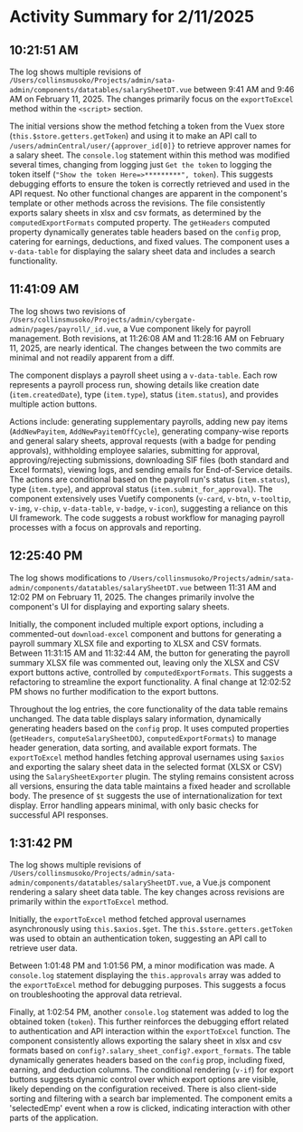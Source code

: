 # Activity Summary for 2/11/2025

## 10:21:51 AM
The log shows multiple revisions of `/Users/collinsmusoko/Projects/admin/sata-admin/components/datatables/salarySheetDT.vue` between 9:41 AM and 9:46 AM on February 11, 2025.  The changes primarily focus on the `exportToExcel` method within the `<script>` section.

The initial versions show the method fetching a token from the Vuex store (`this.$store.getters.getToken`) and using it to make an API call to `/users/adminCentral/user/{approver_id[0]}` to retrieve approver names for a salary sheet.  The  `console.log` statement within this method was modified several times, changing from logging just `Get the token` to logging the token itself (`"Show the token Here=>*********", token`). This suggests debugging efforts to ensure the token is correctly retrieved and used in the API request.  No other functional changes are apparent in the component's template or other methods across the revisions.  The file consistently exports salary sheets in xlsx and csv formats, as determined by the `computedExportFormats` computed property.  The `getHeaders` computed property dynamically generates table headers based on the `config` prop, catering for earnings, deductions, and fixed values.  The component uses a `v-data-table` for displaying the salary sheet data and includes a search functionality.


## 11:41:09 AM
The log shows two revisions of `/Users/collinsmusoko/Projects/admin/cybergate-admin/pages/payroll/_id.vue`, a Vue component likely for payroll management.  Both revisions, at 11:26:08 AM and 11:28:16 AM on February 11, 2025, are nearly identical. The changes between the two commits are minimal and not readily apparent from a diff.

The component displays a payroll sheet using a `v-data-table`.  Each row represents a payroll process run, showing details like creation date (`item.createdDate`), type (`item.type`), status (`item.status`), and provides multiple action buttons.

Actions include: generating supplementary payrolls, adding new pay items (`AddNewPayitem`, `AddNewPayitemOffCycle`), generating company-wise reports and general salary sheets, approval requests (with a badge for pending approvals), withholding employee salaries, submitting for approval, approving/rejecting submissions, downloading SIF files (both standard and Excel formats), viewing logs, and sending emails for End-of-Service details.  The actions are conditional based on the payroll run's status (`item.status`), type (`item.type`), and approval status (`item.submit_for_approval`).  The component extensively uses Vuetify components (`v-card`, `v-btn`, `v-tooltip`, `v-img`, `v-chip`, `v-data-table`, `v-badge`, `v-icon`), suggesting a reliance on this UI framework.  The code suggests a robust workflow for managing payroll processes with a focus on approvals and reporting.


## 12:25:40 PM
The log shows modifications to `/Users/collinsmusoko/Projects/admin/sata-admin/components/datatables/salarySheetDT.vue`  between 11:31 AM and 12:02 PM on February 11, 2025.  The changes primarily involve the component's UI for displaying and exporting salary sheets.

Initially, the component included multiple export options, including a commented-out `download-excel` component and buttons for generating a payroll summary XLSX file and exporting to XLSX and CSV formats.  Between 11:31:15 AM and 11:32:44 AM, the button for generating the payroll summary XLSX file was commented out, leaving only the XLSX and CSV export buttons active, controlled by `computedExportFormats`.  This suggests a refactoring to streamline the export functionality.  A final change at 12:02:52 PM shows no further modification to the export buttons.

Throughout the log entries, the core functionality of the data table remains unchanged. The data table displays salary information, dynamically generating headers based on the `config` prop. It uses computed properties (`getHeaders`, `computeSalarySheetDOJ`, `computedExportFormats`) to manage header generation, data sorting, and available export formats.  The `exportToExcel` method handles fetching approval usernames using `$axios` and exporting the salary sheet data in the selected format (XLSX or CSV) using the `SalarySheetExporter` plugin.  The styling remains consistent across all versions, ensuring the data table maintains a fixed header and scrollable body.  The presence of  `$t` suggests the use of internationalization for text display.  Error handling appears minimal, with only basic checks for successful API responses.


## 1:31:42 PM
The log shows multiple revisions of `/Users/collinsmusoko/Projects/admin/sata-admin/components/datatables/salarySheetDT.vue`, a Vue.js component rendering a salary sheet data table.  The key changes across revisions are primarily within the `exportToExcel` method.

Initially, the `exportToExcel` method fetched approval usernames asynchronously using  `this.$axios.$get`.  The  `this.$store.getters.getToken` was used to obtain an authentication token, suggesting an API call to retrieve user data.

Between 1:01:48 PM and 1:01:56 PM, a minor modification was made.  A `console.log` statement displaying the `this.approvals` array was added to the `exportToExcel` method for debugging purposes. This suggests a focus on troubleshooting the approval data retrieval.

Finally, at 1:02:54 PM, another `console.log` statement was added to log the obtained token (`token`). This further reinforces the debugging effort related to authentication and API interaction within the `exportToExcel` function. The component consistently allows exporting the salary sheet in xlsx and csv formats based on `config?.salary_sheet_config?.export_formats`.  The table dynamically generates headers based on the `config` prop,  including fixed, earning, and deduction columns. The conditional rendering (`v-if`) for export buttons suggests dynamic control over which export options are visible, likely depending on the configuration received.  There is also client-side sorting and filtering with a search bar implemented.  The component emits a 'selectedEmp' event when a row is clicked, indicating interaction with other parts of the application.
